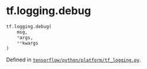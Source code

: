 <div itemscope itemtype="http://developers.google.com/ReferenceObject">
<meta itemprop="name" content="tf.logging.debug" />
</div>

# tf.logging.debug

``` python
tf.logging.debug(
    msg,
    *args,
    **kwargs
)
```



Defined in [`tensorflow/python/platform/tf_logging.py`](https://www.tensorflow.org/code/tensorflow/python/platform/tf_logging.py).

